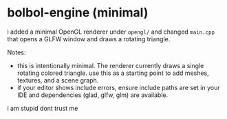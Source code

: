 # bolbol-engine (minimal)

i added a minimal OpenGL renderer under `opengl/` and changed `main.cpp` that opens a GLFW window and draws a rotating triangle.

Notes:
- this is intentionally minimal. The renderer currently draws a single rotating colored triangle. use this as a starting point to add meshes, textures, and a scene graph.
- if your editor shows include errors, ensure include paths are set in your IDE and dependencies (glad, glfw, glm) are available.

i am stupid dont trust me
